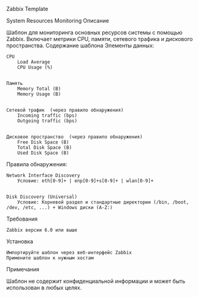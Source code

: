Zabbix Template 

System Resources Monitoring 
Описание 

Шаблон для мониторинга основных ресурсов системы с помощью Zabbix. Включает метрики CPU, памяти, сетевого трафика и дискового пространства. 
Содержание шаблона 
Элементы данных: 

    CPU  
        Load Average
        CPU Usage (%)
         

    Память  
        Memory Total (B)
        Memory Usage (B)
         

    Сетевой трафик  (через правило обнаружения) 
        Incoming traffic (bps)
        Outgoing traffic (bps)
         

    Дисковое пространство  (через правило обнаружения) 
        Free Disk Space (B)
        Total Disk Space (B)
        Used Disk Space (B)
         
     

Правила обнаружения: 

    Network Interface Discovery  
        Условие: eth[0-9]+ | enp[0-9]+s[0-9]+ | wlan[0-9]+
         

    Disk Discovery (Universal)  
        Условие: Корневой раздел и стандартные директории (/bin, /boot, /dev, /etc, ...) + Windows диски (A-Z:)
         
     

Требования 

    Zabbix версии 6.0 или выше
     

Установка 

    Импортируйте шаблон через веб-интерфейс Zabbix
    Примените шаблон к нужным хостам
     

Примечания 

Шаблон не содержит конфиденциальной информации и может быть использован в любых целях. 
